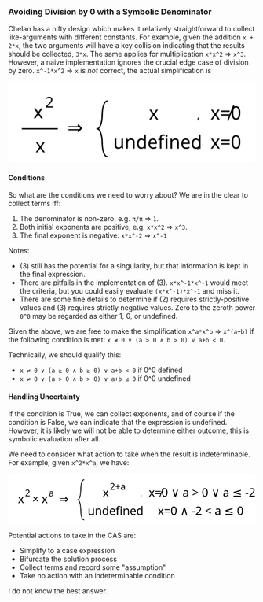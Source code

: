 ### Avoiding Division by 0 with a Symbolic Denominator
Chelan has a nifty design which makes it relatively straightforward to collect like-arguments with different constants. For example, given the addition `x + 2*x`, the two arguments will have a key collision indicating that the results should be collected, `3*x`. The same applies for multiplication `x*x^2` ⇒ `x^3`. However, a naive implementation ignores the crucial edge case of division by zero. `x^-1*x^2` ⇒ `x` is *not* correct, the actual simplification is

![⁜f⏴⁜^⏴ x⏵⏴2⏵⏵⏴x⏵ ⇒ ⁜c⏴x⏵⏴x≠0⏵⏴undefined⏵⏴x=0⏵](./Images/IntroEquation.svg)

#### Conditions

So what are the conditions we need to worry about? We are in the clear to collect terms iff:

1. The denominator is non-zero, e.g. `π/π` ⇒ `1`.
2. Both initial exponents are positive, e.g. `x*x^2` ⇒ `x^3`.
3. The final exponent is negative: `x*x^-2` ⇒ `x^-1`

Notes:

* (3) still has the potential for a singularity, but that information is kept in the final expression.
* There are pitfalls in the implementation of (3). `x*x^-1*x^-1` would meet the criteria, but you could easily evaluate `(x*x^-1)*x^-1` and miss it.
* There are some fine details to determine if (2) requires strictly-positive values and (3) requires strictly negative values. Zero to the zeroth power `0^0` may be regarded as either 1, 0, or undefined.

Given the above, we are free to make the simplification `x^a*x^b` ⇒ `x^(a+b)` if the following condition is met: `x ≠ 0 ∨ (a > 0 ∧ b > 0) ∨ a+b < 0`.

Technically, we should qualify this:

* `x ≠ 0 ∨ (a ≥ 0 ∧ b ≥ 0) ∨ a+b < 0` if 0^0 defined
* `x ≠ 0 ∨ (a > 0 ∧ b > 0) ∨ a+b ≤ 0` if 0^0 undefined

#### Handling Uncertainty

If the condition is True, we can collect exponents, and of course if the condition is False, we can indicate that the expression is undefined. However, it is likely we will not be able to determine either outcome, this is symbolic evaluation after all.

We need to consider what action to take when the result is indeterminable. For example, given `x^2*x^a`, we have:

![⁜^⏴x⏵⏴2⏵×⁜^⏴x⏵⏴a⏵ ⇒ ⁜c⏴⁜^⏴x⏵⏴2+a⏵⏵⏴x≠0 ∨ a > 0 ∨ a ≤ -2⏵⏴undefined⏵⏴x=0 ∧ -2 < a ≤ 0⏵](./Images/EvalToCase.svg)

Potential actions to take in the CAS are:

* Simplify to a case expression
* Bifurcate the solution process
* Collect terms and record some "assumption"
* Take no action with an indeterminable condition

I do not know the best answer.
